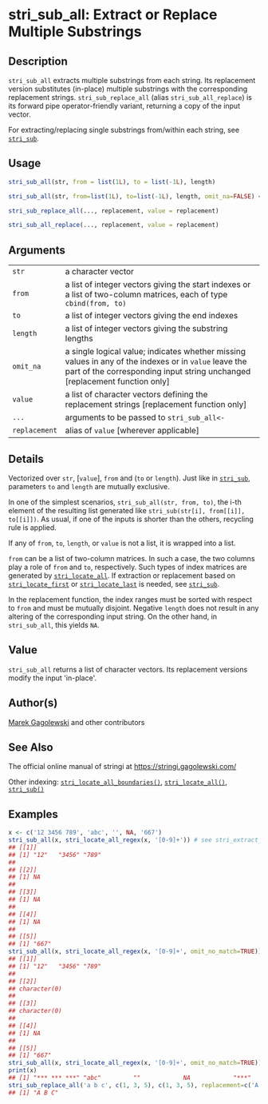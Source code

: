# stri\_sub\_all: Extract or Replace Multiple Substrings

## Description

`stri_sub_all` extracts multiple substrings from each string. Its replacement version substitutes (in-place) multiple substrings with the corresponding replacement strings. `stri_sub_replace_all` (alias `stri_sub_all_replace`) is its forward pipe operator-friendly variant, returning a copy of the input vector.

For extracting/replacing single substrings from/within each string, see [`stri_sub`](stri_sub.md).

## Usage

```r
stri_sub_all(str, from = list(1L), to = list(-1L), length)

stri_sub_all(str, from=list(1L), to=list(-1L), length, omit_na=FALSE) <- value

stri_sub_replace_all(..., replacement, value = replacement)

stri_sub_all_replace(..., replacement, value = replacement)
```

## Arguments

|               |                                                                                                                                                                                       |
|---------------|---------------------------------------------------------------------------------------------------------------------------------------------------------------------------------------|
| `str`         | a character vector                                                                                                                                                                    |
| `from`        | a list of integer vectors giving the start indexes or a list of two-column matrices, each of type `cbind(from, to)`                                                                   |
| `to`          | a list of integer vectors giving the end indexes                                                                                                                                      |
| `length`      | a list of integer vectors giving the substring lengths                                                                                                                                |
| `omit_na`     | a single logical value; indicates whether missing values in any of the indexes or in `value` leave the part of the corresponding input string unchanged \[replacement function only\] |
| `value`       | a list of character vectors defining the replacement strings \[replacement function only\]                                                                                            |
| `...`         | arguments to be passed to `stri_sub_all<-`                                                                                                                                            |
| `replacement` | alias of `value` \[wherever applicable\]                                                                                                                                              |

## Details

Vectorized over `str`, \[`value`\], `from` and (`to` or `length`). Just like in [`stri_sub`](stri_sub.md), parameters `to` and `length` are mutually exclusive.

In one of the simplest scenarios, `stri_sub_all(str, from, to)`, the i-th element of the resulting list generated like `stri_sub(str[i], from[[i]], to[[i]])`. As usual, if one of the inputs is shorter than the others, recycling rule is applied.

If any of `from`, `to`, `length`, or `value` is not a list, it is wrapped into a list.

`from` can be a list of two-column matrices. In such a case, the two columns play a role of `from` and `to`, respectively. Such types of index matrices are generated by [`stri_locate_all`](stri_locate.md). If extraction or replacement based on [`stri_locate_first`](stri_locate.md) or [`stri_locate_last`](stri_locate.md) is needed, see [`stri_sub`](stri_sub.md).

In the replacement function, the index ranges must be sorted with respect to `from` and must be mutually disjoint. Negative `length` does not result in any altering of the corresponding input string. On the other hand, in `stri_sub_all`, this yields `NA`.

## Value

`stri_sub_all` returns a list of character vectors. Its replacement versions modify the input \'in-place\'.

## Author(s)

[Marek Gagolewski](https://www.gagolewski.com/) and other contributors

## See Also

The official online manual of <span class="pkg">stringi</span> at <https://stringi.gagolewski.com/>

Other indexing: [`stri_locate_all_boundaries()`](stri_locate_boundaries.md), [`stri_locate_all()`](stri_locate.md), [`stri_sub()`](stri_sub.md)

## Examples




```r
x <- c('12 3456 789', 'abc', '', NA, '667')
stri_sub_all(x, stri_locate_all_regex(x, '[0-9]+')) # see stri_extract_all
## [[1]]
## [1] "12"   "3456" "789" 
## 
## [[2]]
## [1] NA
## 
## [[3]]
## [1] NA
## 
## [[4]]
## [1] NA
## 
## [[5]]
## [1] "667"
stri_sub_all(x, stri_locate_all_regex(x, '[0-9]+', omit_no_match=TRUE))
## [[1]]
## [1] "12"   "3456" "789" 
## 
## [[2]]
## character(0)
## 
## [[3]]
## character(0)
## 
## [[4]]
## [1] NA
## 
## [[5]]
## [1] "667"
stri_sub_all(x, stri_locate_all_regex(x, '[0-9]+', omit_no_match=TRUE)) <- '***'
print(x)
## [1] "*** *** ***" "abc"         ""            NA            "***"
stri_sub_replace_all('a b c', c(1, 3, 5), c(1, 3, 5), replacement=c('A', 'B', 'C'))
## [1] "A B C"
```
